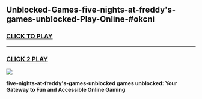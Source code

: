 
## Unblocked-Games-five-nights-at-freddy's-games-unblocked-Play-Online-#okcni
<h3>
<a href="https://premium.freeplayer.one?title=five-nights-at-freddy's-games-unblocked&ref=27F">CLICK TO PLAY</a></h3>
<hr>

<h3>
<a href="https://premium.freeplayer.one?title=five-nights-at-freddy's-games-unblocked&ref=27F">CLICK 2 PLAY</a>
  
</h3>

<a href="https://premium.freeplayer.one?title=five-nights-at-freddy's-games-unblocked&ref=27F"><img src="https://clearcache.store/games.png"></a>


**five-nights-at-freddy's-games-unblocked games unblocked: Your Gateway to Fun and Accessible Online Gaming**
